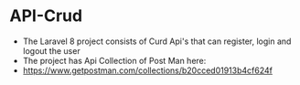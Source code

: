 # API-Crud

- The Laravel 8 project consists of Curd Api's that can register, login and logout the user 
- The project has Api Collection of Post Man here:
- https://www.getpostman.com/collections/b20cced01913b4cf624f
